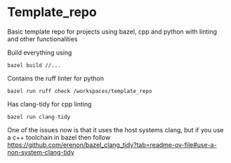 # Template_repo
Basic template repo for projects using bazel, cpp and python with linting and other functionalities

Build everything using
```
bazel build //...
```

Contains the ruff linter for python
```
bazel run ruff check /workspaces/template_repo
```

Has clang-tidy for cpp linting
```
bazel run clang-tidy
```

One of the issues now is that it uses the host systems clang, but if you use a c++ toolchain in bazel then follow https://github.com/erenon/bazel_clang_tidy?tab=readme-ov-file#use-a-non-system-clang-tidy